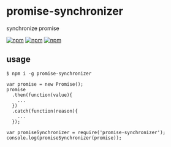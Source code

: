 # promise-synchronizer
synchronize promise

[![npm](https://img.shields.io/npm/v/promise-synchronizer.svg?style=flat-square)](https://www.npmjs.com/package/promise-synchronizer) 
[![npm](https://img.shields.io/npm/dt/promise-synchronizer.svg?style=flat-square)](https://www.npmjs.com/package/promise-synchronizer) 
[![npm](https://img.shields.io/npm/dm/promise-synchronizer.svg?style=flat-square)](https://www.npmjs.com/package/promise-synchronizer)

## usage

    $ npm i -g promise-synchronizer

```
var promise = new Promise();
promise
  .then(function(value){
    ...
  })
  .catch(function(reason){
    ...
  });

var promiseSynchronizer = require('promise-synchronizer');
console.log(promiseSynchronizer(promise));
```
